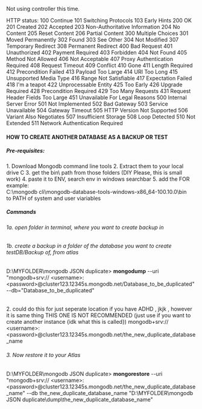 Not using controller this time. 

HTTP status:
100 Continue
101 Switching Protocols
103 Early Hints
200 OK
201 Created
202 Accepted
203 Non-Authoritative Information
204 No Content
205 Reset Content
206 Partial Content
300 Multiple Choices
301 Moved Permanently
302 Found
303 See Other
304 Not Modified
307 Temporary Redirect
308 Permanent Redirect
400 Bad Request
401 Unauthorized
402 Payment Required
403 Forbidden
404 Not Found
405 Method Not Allowed
406 Not Acceptable
407 Proxy Authentication Required
408 Request Timeout
409 Conflict
410 Gone
411 Length Required
412 Precondition Failed
413 Payload Too Large
414 URI Too Long
415 Unsupported Media Type
416 Range Not Satisfiable
417 Expectation Failed
418 I'm a teapot
422 Unprocessable Entity
425 Too Early
426 Upgrade Required
428 Precondition Required
429 Too Many Requests
431 Request Header Fields Too Large
451 Unavailable For Legal Reasons
500 Internal Server Error
501 Not Implemented
502 Bad Gateway
503 Service Unavailable
504 Gateway Timeout
505 HTTP Version Not Supported
506 Variant Also Negotiates
507 Insufficient Storage
508 Loop Detected
510 Not Extended
511 Network Authentication Required





<h4>HOW TO CREATE ANOTHER DATABASE AS A BACKUP OR TEST</h4>

<h5>Pre-requisites: </h5>
<p>
1. Download Mongodb command line tools
2. Extract them to your local drive C
3. get the bin\ path from those folders (DIY Please, this is small work)
4. paste it to ENV, search env in windows searchbar
5. add the  FOR example: 
<br/>C:\mongodb cli\mongodb-database-tools-windows-x86_64-100.10.0\bin <br/>
to PATH of system and user viariables

</p>

<h5>Commands</h5>
<h6>1a. open folder in terminal, where you want to create backup in</h6> 
<h6>1b. create a backup in a folder of the database you want to create testDB/Backup of, from atlas </h6> 
D:\MYFOLDER\mongodb JSON duplicate>  <strong>mongodump</strong> --uri "mongodb+srv:// &lt;username&gt;: &lt;password&gt;@cluster123.12345s.mongodb.net/Database_to_be_duplicated" --db="Database_to_be_duplicated"

<h6></h6> 
2. could do this for just seperate location if you have ADHD , jkjk , however it is same thing 
THIS ONE IS NOT RECOMMENDED (just use if you want to create another instance {idk what this is called})
mongodb+srv:// &lt;username&gt;: &lt;password&gt;@cluster123.12345s.mongodb.net/the_new_duplicate_database_name

<h6>3. Now restore it to your Atlas</h6> 
D:\MYFOLDER\mongodb JSON duplicate>  <strong>mongorestore</strong> --uri "mongodb+srv:// &lt;username&gt;: &lt;password&gt;@cluster123.12345s.mongodb.net/the_new_duplicate_database_name" --db the_new_duplicate_database_name   "D:\MYFOLDER\mongodb JSON duplicate\dump\the_new_duplicate_database_name"